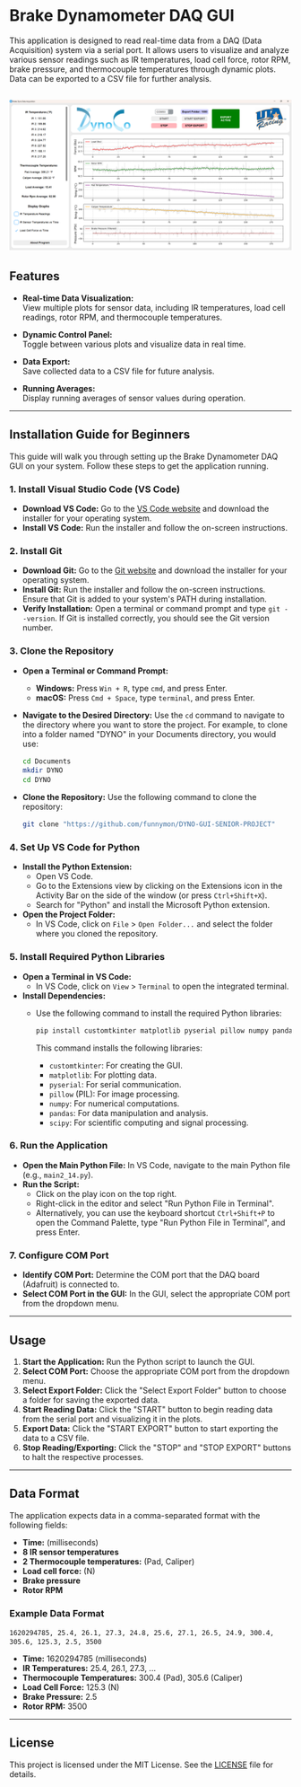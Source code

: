 # Brake Dynamometer DAQ GUI

This application is designed to read real-time data from a DAQ (Data Acquisition) system via a serial port. It allows users to visualize and analyze various sensor readings such as IR temperatures, load cell force, rotor RPM, brake pressure, and thermocouple temperatures through dynamic plots. Data can be exported to a CSV file for further analysis.

![alt text](<Assets/Screenshot of GUI.png>)
---

## Features

-   **Real-time Data Visualization:**  
    View multiple plots for sensor data, including IR temperatures, load cell readings, rotor RPM, and thermocouple temperatures.

-   **Dynamic Control Panel:**  
    Toggle between various plots and visualize data in real time.

-   **Data Export:**  
    Save collected data to a CSV file for future analysis.

-   **Running Averages:**  
    Display running averages of sensor values during operation.

---

## Installation Guide for Beginners

This guide will walk you through setting up the Brake Dynamometer DAQ GUI on your system. Follow these steps to get the application running.

### 1. Install Visual Studio Code (VS Code)

-   **Download VS Code:** Go to the [VS Code website](https://code.visualstudio.com/) and download the installer for your operating system.
-   **Install VS Code:** Run the installer and follow the on-screen instructions.

### 2. Install Git

-   **Download Git:** Go to the [Git website](https://git-scm.com/downloads) and download the installer for your operating system.
-   **Install Git:** Run the installer and follow the on-screen instructions. Ensure that Git is added to your system's PATH during installation.
-   **Verify Installation:** Open a terminal or command prompt and type `git --version`. If Git is installed correctly, you should see the Git version number.

### 3. Clone the Repository

-   **Open a Terminal or Command Prompt:**
      -   **Windows:** Press `Win + R`, type `cmd`, and press Enter.
      -   **macOS:** Press `Cmd + Space`, type `terminal`, and press Enter.
-   **Navigate to the Desired Directory:** Use the `cd` command to navigate to the directory where you want to store the project. For example, to clone into a folder named "DYNO" in your Documents directory, you would use:

      ```bash
      cd Documents
      mkdir DYNO
      cd DYNO
      ```

-   **Clone the Repository:** Use the following command to clone the repository:

      ```bash
      git clone "https://github.com/funnymon/DYNO-GUI-SENIOR-PROJECT"
      ```


### 4. Set Up VS Code for Python

-   **Install the Python Extension:**
    -   Open VS Code.
    -   Go to the Extensions view by clicking on the Extensions icon in the Activity Bar on the side of the window (or press `Ctrl+Shift+X`).
    -   Search for "Python" and install the Microsoft Python extension.
-   **Open the Project Folder:**
    -   In VS Code, click on `File` \> `Open Folder...` and select the folder where you cloned the repository.

### 5. Install Required Python Libraries

-   **Open a Terminal in VS Code:**
    -   In VS Code, click on `View` \> `Terminal` to open the integrated terminal.
-   **Install Dependencies:**
    -   Use the following command to install the required Python libraries:

        ```bash
        pip install customtkinter matplotlib pyserial pillow numpy pandas scipy
        ```

        This command installs the following libraries:
        -   `customtkinter`: For creating the GUI.
        -   `matplotlib`: For plotting data.
        -   `pyserial`: For serial communication.
        -   `pillow` (PIL): For image processing.
        -   `numpy`: For numerical computations.
        -   `pandas`: For data manipulation and analysis.
        -   `scipy`: For scientific computing and signal processing.

### 6. Run the Application

-   **Open the Main Python File:** In VS Code, navigate to the main Python file (e.g., `main2_14.py`).
-   **Run the Script:**
    -   Click on the play icon on the top right.
    -   Right-click in the editor and select "Run Python File in Terminal".
    -   Alternatively, you can use the keyboard shortcut `Ctrl+Shift+P` to open the Command Palette, type "Run Python File in Terminal", and press Enter.

### 7. Configure COM Port

-   **Identify COM Port:** Determine the COM port that the DAQ board (Adafruit) is connected to.
-   **Select COM Port in the GUI:** In the GUI, select the appropriate COM port from the dropdown menu.

---

## Usage

1.  **Start the Application:** Run the Python script to launch the GUI.
2.  **Select COM Port:** Choose the appropriate COM port from the dropdown menu.
3.  **Select Export Folder:** Click the "Select Export Folder" button to choose a folder for saving the exported data.
4.  **Start Reading Data:** Click the "START" button to begin reading data from the serial port and visualizing it in the plots.
5.  **Export Data:** Click the "START EXPORT" button to start exporting the data to a CSV file.
6.  **Stop Reading/Exporting:** Click the "STOP" and "STOP EXPORT" buttons to halt the respective processes.

---

## Data Format

The application expects data in a comma-separated format with the following fields:

- **Time:** (milliseconds)
- **8 IR sensor temperatures**
- **2 Thermocouple temperatures:** (Pad, Caliper)
- **Load cell force:** (N)
- **Brake pressure**
- **Rotor RPM**

### Example Data Format

```
1620294785, 25.4, 26.1, 27.3, 24.8, 25.6, 27.1, 26.5, 24.9, 300.4, 305.6, 125.3, 2.5, 3500
```

- **Time:** 1620294785 (milliseconds)
- **IR Temperatures:** 25.4, 26.1, 27.3, ...
- **Thermocouple Temperatures:** 300.4 (Pad), 305.6 (Caliper)
- **Load Cell Force:** 125.3 (N)
- **Brake Pressure:** 2.5
- **Rotor RPM:** 3500

---

## License

This project is licensed under the MIT License. See the [LICENSE](./LICENSE) file for details.
